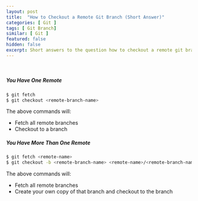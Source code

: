 ```yaml
---
layout: post
title:  "How to Checkout a Remote Git Branch (Short Answer)"
categories: [ Git ]
tags: [ Git Branch]
similar: [ Git ]
featured: false
hidden: false
excerpt: Short answers to the question how to checkout a remote git branch.
---
```


<br />

##### You Have One Remote

```bash
$ git fetch
$ git checkout <remote-branch-name>
```

The above commands will:
* Fetch all remote branches
* Checkout to a branch

##### You Have More Than One Remote

```bash
$ git fetch <remote-name>
$ git checkout -b <remote-branch-name> <remote-name>/<remote-branch-name>
```

The above commands will:
* Fetch all remote branches
* Create your own copy of that branch and checkout to the branch